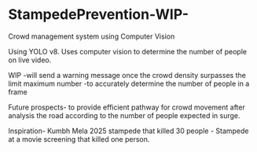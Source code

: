# StampedePrevention-WIP-
Crowd management system using Computer Vision

Using YOLO v8.
Uses computer vision to determine the number of people on live video.

WIP
-will send a warning message once the crowd density surpasses the limit maximum number
-to accurately determine the number of people in a frame

Future prospects- to provide efficient pathway for crowd movement after analysis the road according to the number of people expected in surge.

Inspiration- Kumbh Mela 2025 stampede that killed 30 people
           - Stampede at a movie screening that killed one person.

